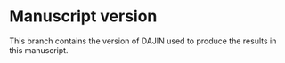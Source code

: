 # Manuscript version

This branch contains the version of DAJIN used to produce the results in this manuscript.